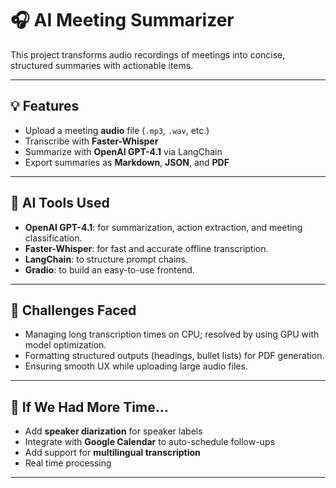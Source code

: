 # 🎧 AI Meeting Summarizer

This project transforms audio recordings of meetings into concise, structured summaries with actionable items.

---

## 💡 Features

- Upload a meeting **audio** file (`.mp3`, `.wav`, etc.)
- Transcribe with **Faster-Whisper**
- Summarize with **OpenAI GPT-4.1** via LangChain
- Export summaries as **Markdown**, **JSON**, and **PDF**

---

## 🧠 AI Tools Used

- **OpenAI GPT-4.1**: for summarization, action extraction, and meeting classification.
- **Faster-Whisper**: for fast and accurate offline transcription.
- **LangChain**: to structure prompt chains.
- **Gradio**: to build an easy-to-use frontend.

---

## 🚧 Challenges Faced

- Managing long transcription times on CPU; resolved by using GPU with model optimization.
- Formatting structured outputs (headings, bullet lists) for PDF generation.
- Ensuring smooth UX while uploading large audio files.

---

## 🔧 If We Had More Time...

- Add **speaker diarization** for speaker labels
- Integrate with **Google Calendar** to auto-schedule follow-ups
- Add support for **multilingual transcription**
- Real time processing

---
